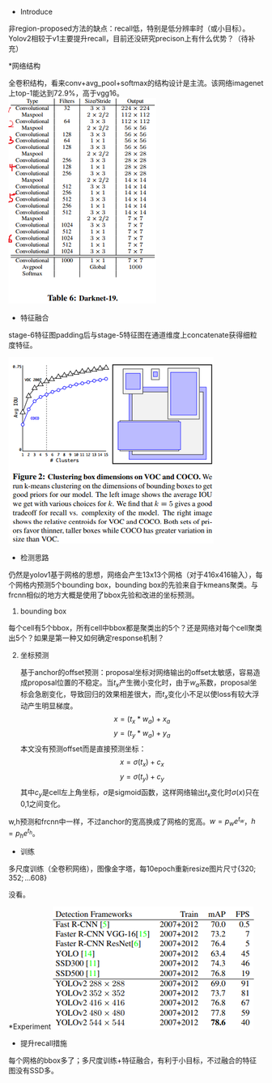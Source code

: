 * Introduce

非region-proposed方法的缺点：recall低，特别是低分辨率时（或小目标）。Yolov2相较于v1主要提升recall，目前还没研究precison上有什么优势？（待补充）

*网络结构

全卷积结构，看来conv+avg_pool+softmax的结构设计是主流。该网络imagenet上top-1能达到72.9%，高于vgg16。
![](\images\yolo1.PNG)

* 特征融合

stage-6特征图padding后与stage-5特征图在通道维度上concatenate获得细粒度特征。

![](\images\yolo2.PNG)

* 检测思路

仍然是yolov1基于网格的思想，网络会产生13x13个网格（对于416x416输入），每个网格内预测5个bounding box，bounding box的先验来自于kmeans聚类。与frcnn相似的地方大概是使用了bbox先验和改进的坐标预测。

1. bounding box

每个cell有5个bbox，所有cell中bbox都是聚类出的5个？还是网络对每个cell聚类出5个？如果是第一种又如何确定response机制？

2. 坐标预测

	基于anchor的offset预测：proposal坐标对网络输出的offset太敏感，容易造成proposal位置的不稳定。当$t_x$产生微小变化时，由于$w_a$系数，proposal坐标会急剧变化，导致回归的效果相差很大，而$t_x$变化小不足以使loss有较大浮动产生明显梯度。
$$x=(t_x * w_a)+x_a$$$$y=(t_y * w_a)+y_a$$
本文没有预测offset而是直接预测坐标：$$x=\sigma(t_x)+c_x$$$$y=\sigma(t_y)+c_y$$其中$c_y$是cell左上角坐标，$\sigma$是sigmoid函数，这样网络输出$t_x$变化时$\sigma(x)$只在0,1之间变化。

w,h预测和frcnn中一样，不过anchor的宽高换成了网格的宽高。$w=p_w e^{t_w}$，$h=p_h e^{t_h}$。

* 训练

多尺度训练（全卷积网络），图像金字塔，每10epoch重新resize图片尺寸$\{320; 352;... 608\}$

没看。

*Experiment
![](\images\yolo3.PNG)

* 提升recall措施

每个网格的bbox多了；多尺度训练+特征融合，有利于小目标，不过融合的特征图没有SSD多。








